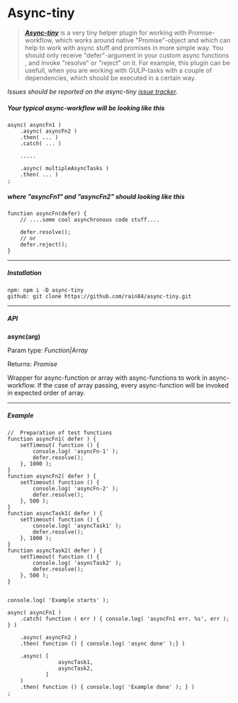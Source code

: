 # Async-tiny

>  **_[Async-tiny](https://github.com/rain84/async-tiny)_** is a very tiny helper plugin for working with Promise-workflow, which works around native "Promise"-object and which can help to work with async stuff and promises in more simple way. You should only receive "defer"-argument in your custom async functions , and invoke "resolve" or "reject" on it. For example, this plugin can be usefull, when you are working with GULP-tasks with a couple of dependencies, which should be executed in a certain way.


*Issues should be reported on the async-tiny [issue tracker](https://github.com/rain84/async-tiny/issues).*

##### Your typical async-workflow will be looking like this

    async( asyncFn1 )
        .async( asyncFn2 )
        .then( ... )
        .catch( ... )
        
        .....
        
        .async( multipleAsyncTasks )
        .then( ... )
    ;

##### where "asyncFn1" and "asyncFn2" should looking like this

    function asyncFn(defer) {
        // ....some cool asynchronous code stuff....
        
        defer.resolve();
        // or   
        defer.reject();
    }

---------------------------------------------

##### Installation
    npm: npm i -D async-tiny
    github: git clone https://github.com/rain84/async-tiny.git


---------------------------------------------

##### **API**
**async(arg)**

   Param type: *Function|Array*
   
   Returns: *Promise*
   
   Wrapper for async-function or array with async-functions to work in async-workflow. If the case of array passing,  every async-function will be invoked in expected order of array.

---------------------------------------------

##### **Example**
    
    //  Preparation of test functions
    function asyncFn1( defer ) {
    	setTimeout( function () {
    		console.log( 'asyncFn-1' );
    		defer.resolve();
    	}, 1000 );
    }
    function asyncFn2( defer ) {
    	setTimeout( function () {
    		console.log( 'asyncFn-2' );
    		defer.resolve();
    	}, 500 );
    }
    function asyncTask1( defer ) {
    	setTimeout( function () {
    		console.log( 'asyncTask1' );
    		defer.resolve();
    	}, 1000 );
    }
    function asyncTask2( defer ) {
    	setTimeout( function () {
    		console.log( 'asyncTask2' );
    		defer.resolve();
    	}, 500 );
    }
    
    
    console.log( 'Example starts' );
    
    async( asyncFn1 )
    	.catch( function ( err ) { console.log( 'asyncFn1 err. %s', err ); } )
    
    	.async( asyncFn2 )
    	.then( function () { console.log( 'async done' );} )
    
    	.async( [
    		        asyncTask1,
    		        asyncTask2,
    	        ]
    	)
    	.then( function () { console.log( 'Example done' ); } )
    ;
